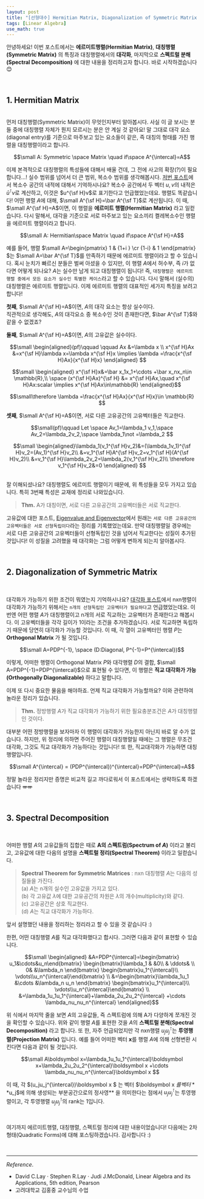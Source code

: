 ```yaml
---
layout: post
title: "[선형대수] Hermitian Matrix, Diagonalization of Symmetric Matrix, Spectral Decomposition"
tags: [Linear Algebra]
use_math: true
---
```

안녕하세요! 이번 포스트에서는  **에르미트행렬(Hermitian Matrix)**, **대칭행렬(Symmetric Matrix)** 의 특징과 대칭행렬에서의 **대각화**, 마지막으로 **스펙트럴 분해(Spectral Decomposition)** 에 대한 내용을 정리하고자 합니다. 바로 시작하겠습니다 😊

<br>

## 1.  Hermitian Matrix

<br>
먼저 대칭행렬(Symmetric Matrix)이 무엇인지부터 알아봅시다. 사실 이 글 보시는 분들 중에 대칭행렬 자체가 뭔지 모르시는 분은 안 계실 것 같아요! 말 그대로 대각 요소(diagonal entry)를 기준으로 마주보고 있는 요소들이 같은, 즉 대칭의 형태를 가진 행렬을 대칭행렬이라고 합니다.

$$\small A: Symmetric \space Matrix \quad if\space A^{\intercal}=A$$

 이제 본격적으로 대칭행렬의 특성들에 대해서 배울 건데, 그 전에 사고의 확장(?)이 필요합니다...! 실수 범위를 넘어서 더 큰 범위, 복소수 범위를 생각해봅시다. [저번 포스트](https://soohee410.github.io/inner_product_space)에서 복소수 공간의 내적에 대해서 기억하시나요? 복소수 공간에서 두 벡터 $u,v$의 내적은 $\bar u^{\intercal}v$로 계산하고, 이것은 $u^{\sf H}v$로 표기한다고 언급했었는데요. 행렬도 똑같습니다! 어떤 행렬 $A$에 대해, $\small A^{\sf H}=\bar A^{\sf T}$로 계산됩니다. 이 때, $\small A^{\sf H}=A$이면, 이 행렬을 **에르미트 행렬(Hermitian Matrix)** 라고 일컫습니다. 다시 말해서, 대각을 기준으로 서로 마주보고 있는 요소끼리 켤레복소수인 행렬을 에르미트 행렬이라고 합니다.

$$\small  A: Hermitian\space Matrix \quad if\space  A^{\sf H}=A$$

예를 들어, 행렬 $\small A=\begin{pmatrix} 1 & {1+i } \cr {1-i} & 1 \end{pmatrix} $는 $\small A=\bar A^{\sf T}$를 만족하기 때문에 에르미트 행렬이라고 할 수 있습니다. 혹시 눈치가 빠르신 분들은 벌써 아셨을 수 있지만, 이 행렬 $A$에서 허수부, 즉 $i$가 없다면 어떻게 되나요? $A$는 실수만 남게 되고 대칭행렬이 됩니다! 즉, ``대칭행렬은 에르미트 행렬 중에서 모든 요소가 실수인 특별한 케이스``라고 할 수 있습니다. 다시 말해서 (실수의) 대칭행렬은 에르미트 행렬입니다. 이제 에르미트 행렬의 대표적인 세가지 특징을 보려고 합니다!

**첫째**, $\small A^{\sf H}=A$이면, $A$의 대각 요소는 항상 실수이다.  
직관적으로 생각해도, $A$의 대각요소 중 복소수인 것이 존재한다면, $\bar A^{\sf T}$와 같을 수 없겠죠?

**둘째**, $\small A^{\sf H}=A$이면, $A$의 고유값은 실수이다.

$$\small \begin{aligned}(pf)\qquad \qquad Ax &=\lambda x \\
x^{\sf H}Ax &=x^{\sf H}\lambda x=\lambda x^{\sf H}x \implies \lambda =\frac{x^{\sf H}Ax}{x^{\sf H}x} \end{aligned} $$

$$\small \begin{aligned}  x^{\sf H}x&=\bar x_1x_1+\cdots +\bar x_nx_n\in \mathbb{R},\\
\space (x^{\sf H}Ax)^{\sf H} &= x^{\sf H}Ax,\quad  x^{\sf H}Ax:scalar \implies x^{\sf H}Ax\in\mathbb{R} \end{aligned}$$

$$\small\therefore  \lambda =\frac{x^{\sf H}Ax}{x^{\sf H}x}\in \mathbb{R} $$

**셋째**, $\small A^{\sf H}=A$이면, 서로 다른 고유공간의 고유벡터들은 직교한다.

$$\small(pf)\qquad Let \space Av_1=\lambda_1 v_1,\space Av_2=\lambda_2v_2,\space \lambda_1\not =\lambda_2 $$

$$\small \begin{aligned}\lambda_1(v_1^{\sf H}v_2)&=(\lambda_1v_1)^{\sf H}v_2=(Av_1)^{\sf H}v_2\\ &=v_1^{\sf H}A^{\sf H}v_2=v_1^{\sf H}(A^{\sf H}v_2)\\ &=v_1^{\sf H}\lambda_2v_2=\lambda_2(v_1^{\sf H}v_2)\\
\therefore v_1^{\sf H}v_2&=0
\end{aligned} $$

<br>
잘 이해되셨나요? 대칭행렬도 에르미트 행렬이기 때문에, 위 특성들을 모두 가지고 있습니다. 특히 3번째 특성은 교재에 정리로 나와있습니다.

> **Thm.** A가 대칭이면, 서로 다른 고유공간의 고유벡터들은 서로 직교한다.

고유값에 대한 포스트, [Eigenvalue and Eigenvector](https://soohee410.github.io/eigenvalue)에서 원래는 ``서로 다른 고유공간의 고유벡터들은 서로 선형독립이다``라는 정리를 기록했었는데요. 만약 대칭행렬일 경우에는 서로 다른 고유공간의 고유벡터들이 선형독립인 것을 넘어서 직교한다는 성질이 추가된 것입니다! 이 성질을 고려했을 때 대각화는 그럼 어떻게 변하게 되는지 알아봅시다.

<br>

## 2. Diagonalization of Symmetric Matrix
<br>

대각화가 가능하기 위한 조건이 뭐였는지 기억하시나요? [대각화 포스트](https://soohee410.github.io/diagonalization)에서 nxn행렬이 대각화가 가능하기 위해서는 ``n개의 선형독립인 고유벡터가 필요하다``고 언급했었는데요. 이번엔 어떤 행렬 $A$가 대칭행렬이고 n개의 서로 직교하는 고유벡터가 존재한다고 해봅시다. 이 고유벡터들을 각각 길이가 1이라는 조건을 추가하겠습니다. 서로 직교하면 독립하기 때문에 당연히 대각화가 가능할 것입니다.  이 때, 각 열이 고유벡터인 행렬 $P$는 **Orthogonal Matrix** 가 될 것입니다.

$$\small  A=PDP^{-1}, \space (D:Diagonal, P^{-1}=P^{\intercal})$$

이렇게, 어떠한 행렬이 Orthogonal Matrix $P$와 대각행렬 $D$의 결합, $\small A=PDP^{-1}=PDP^{\intercal}$으로 표현될 수 있다면, 이 행렬은 **직교 대각화가 가능(Orthogonally Diagonalizable)** 하다고 말합니다.

이제 또 다시 중요한 물음을 해야하죠. 언제 직교 대각화가 가능할까요? 이와 관련하여 놀라운 정리가 있습니다.

> **Thm.** 정방행렬 $A$가 직교 대각화가 가능하기 위한 필요충분조건은 $A$가 대칭행렬인 것이다.

대부분 어떤 정방행렬을 보자마자 이 행렬이 대각화가 가능한지 아닌지 바로 알 수가 없습니다. 하지만, 위 정리에 의하면 주어진 행렬이 대칭행렬일 때에는 그 행렬은 무조건 대각화, 그것도 직교 대각화가 가능하다는 것입니다! 또 한, 직교대각화가 가능하면 대칭행렬입니다.

$$\small A^{\intercal} = (PDP^{\intercal})^{\intercal}=PDP^{\intercal}=A$$

정말 놀라운 정리지만 증명은 비교적 길고 까다로워서 이 포스트에서는 생략하도록 하겠습니다 ~~ㅠㅠ~~  

<br>

## 3. Spectral Decomposition
<br>

어떠한 행렬 $A$의 고유값들의 집합은 때로 **A의 스펙트럼(Spectrum of $A$)** 이라고 불리고, 고유값에 대한 다음의 설명을 **스펙트럴 정리(Spectral Theorem)** 이라고 일컫습니다.

> **Spectral Theorem for Symmetric Matrices** : nxn 대칭행렬 $A$는 다음의 성질들을 가진다.  
(a)  $A$는 n개의 실수인 고유값을 가지고 있다.  
(b) 각 고유값 $\lambda$에 대한 고유공간의 차원은 $\lambda$의 개수(multiplicity)와 같다.  
(c) 고유공간은 상호 직교한다.  
(d) $A$는 직교 대각화가 가능하다.

앞서 설명했던 내용을 정리하는 정리라고 할 수 있을 것 같습니다 :)

한편, 어떤 대칭행렬 $A$를 직교 대각화했다고 합시다. 그러면 다음과 같이 표현할 수 있습니다.

$$\small \begin{aligned} &A=PDP^{\intercal}=\begin{bmatrix} u_1&\cdots&u_n\end{bmatrix} \begin{bmatrix}\lambda_1 & &0\\ & \ddots& \\ 0& &\lambda_n \end{bmatrix} \begin{bmatrix}u_1^{\intercal}\\ \vdots\\u_n^{\intercal}\end{bmatrix} \\
&=\begin{bmatrix}\lambda_1u_1 &\cdots &\lambda_n u_n \end{bmatrix} \begin{bmatrix}u_1^{\intercal}\\ \vdots\\u_n^{\intercal}\end{bmatrix} \\ &=\lambda_1u_1u_1^{\intercal}+\lambda_2u_2u_2^{\intercal} +\cdots \lambda_nu_nu_n^{\intercal}  \end{aligned}$$

위 식에서 마지막 줄을 보면 $A$의 고유값들, 즉 스펙트럼에 의해 A가 다양하게 쪼개진 것을 확인할 수 있습니다. 위와 같이 행렬 $A$를 표현한 것을 $A$의 **스펙트럴 분해(Spectral Decomposition)** 라고 합니다. 또 한, 자주 언급되었지만 각 nxn행렬 $u_ju_j^{\intercal}$는 **투영행렬(Projection Matrix)** 입니다. 예를 들어 어떠한 벡터 $\boldsymbol x$를 행렬 $A$에 의해 선형변환 시킨다면 다음과 같이 될 것입니다.

$$\small A\boldsymbol x=\lambda_1u_1u_1^{\intercal}\boldsymbol x+\lambda_2u_2u_2^{\intercal}\boldsymbol x +\cdots \lambda_nu_nu_n^{\intercal}\boldsymbol x $$

이 때, 각 $(u_ju_j^{\intercal})\boldsymbol x $ 는 벡터 $\boldsymbol x $를 벡터 **$u_j$에 의해 생성되는 부분공간으로의 정사영** 을 의미한다는 점에서 $u_ju_j^{\intercal}$는 투영행렬이고, 각 투영행렬 $u_ju_j^{\intercal}$의 rank는 1입니다.

<br>

여기까지 에르미트행렬, 대칭행렬, 스펙트럴 정리에 대한 내용이었습니다! 다음에는 2차형태(Quadratic Forms)에 대해 포스팅하겠습니다. 감사합니다 :)

<br>

---
$Reference.$  
- David C.Lay · Stephen R.Lay · Judi J.McDonald, Linear Algebra and its Applications, 5th edition, Pearson
- 고려대학교 김홍중 교수님의 수업

<br>
